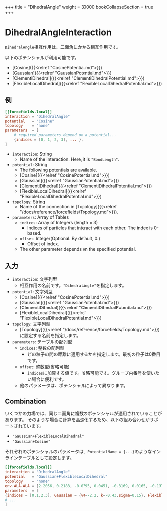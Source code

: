 +++
title = "DihedralAngle"
weight = 30000
bookCollapseSection = true
+++

# DihedralAngleInteraction

`DihedralAngle`相互作用は、二面角にかかる相互作用です。

以下のポテンシャルが利用可能です。

- [Cosine]({{<relref "CosinePotential.md">}})
- [Gaussian]({{<relref "GaussianPotential.md">}})
- [ClementiDihedral]({{<relref "ClementiDihedralPotential.md">}})
- [FlexibleLocalDihedral]({{<relref "FlexibleLocalDihedralPotential.md">}})

## 例

```toml
[[forcefields.local]]
interaction = "DihedralAngle"
potential   = "Cosine"
topology    = "none"
parameters  = [
    # required parameters depend on a potential...
    {indices = [0, 1, 2, 3], ... },
]
```

- `interaction`: String
  - Name of the interaction. Here, it is `"BondLength"`.
- `potential`: String
  - The following potentials are available.
  - [Cosine]({{<relref "CosinePotential.md">}})
  - [Gaussian]({{<relref "GaussianPotential.md">}})
  - [ClementiDihedral]({{<relref "ClementiDihedralPotential.md">}})
  - [FlexibleLocalDihedral]({{<relref "FlexibleLocalDihedralPotential.md">}})
- `topology`: String
  - Name of the connection in [Topology]({{<relref "/docs/reference/forcefields/Topology.md">}}).
- `parameters`: Array of Tables
  - `indices`: Array of Integers (length = 3)
    - Indices of particles that interact with each other. The index is 0-based.
  - `offset`: Integer(Optional. By default, 0.)
    - Offset of index.
  - The other parameter depends on the specified potential.

## 入力

- `interaction`: 文字列型
  - 相互作用の名前です。`"DihedralAngle"`を指定します。
- `potential`: 文字列型
  - [Cosine]({{<relref "CosinePotential.md">}})
  - [Gaussian]({{<relref "GaussianPotential.md">}})
  - [ClementiDihedral]({{<relref "ClementiDihedralPotential.md">}})
  - [FlexibleLocalDihedral]({{<relref "FlexibleLocalDihedralPotential.md">}})
- `topology`: 文字列型
  - [Topology]({{<relref "/docs/reference/forcefields/Topology.md">}})に設定する名前を指定します。
- `parameters`: テーブルの配列型
  - `indices`: 整数の配列型
    - どの粒子の間の距離に適用するかを指定します。最初の粒子は0番目です。
  - `offset`: 整数型(省略可能)
    - `indices`に加算する値です。省略可能です。グループ内番号を使いたい場合に便利です。
  - 他のパラメータは、ポテンシャルによって異なります。

## Combination

いくつかの力場では、同じ二面角に複数のポテンシャルが適用されていることがあります。
そのような場合に計算を高速化するため、以下の組み合わせがサポートされています。

- `"Gaussian+FlexibleLocalDihedral"`
- `"Gaussian+Cosine"`

それぞれのポテンシャルのパラメータは、`PotentialName = {...}`のようなインラインテーブルとして設定します。

```toml
[[forcefields.local]]
interaction = "DihedralAngle"
potential   = "Gaussian+FlexibleLocalDihedral"
topology    = "none"
env.ALA-ALA = [2.2056, 0.2183, -0.0795, 0.0451, -0.3169, 0.0165, -0.1375]
parameters  = [
{indices = [0,1,2,3], Gaussian = {v0=-2.2, k=-0.43,sigma=0.15}, FlexibleLocalDihedral = {k=1.0, coef="ALA-ALA"}},
# ...
]
```
